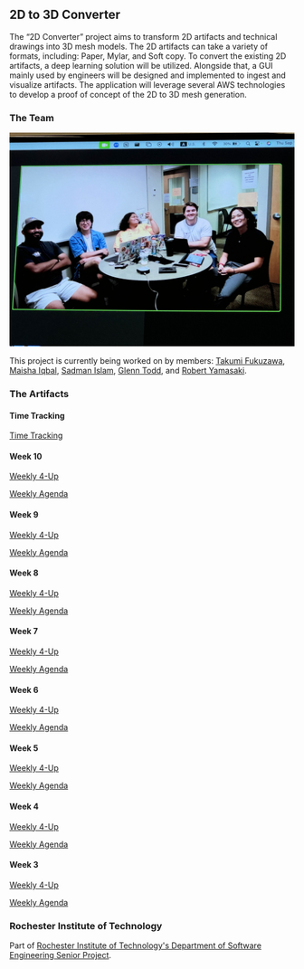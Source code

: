 ## 2D to 3D Converter

The “2D Converter” project aims to transform 2D artifacts and technical drawings into 3D mesh models. The 2D artifacts can take a variety of formats, including: Paper, Mylar, and Soft copy. To convert the existing 2D artifacts, a deep learning solution will be utilized. Alongside that, a GUI mainly used by engineers will be designed and implemented to ingest and visualize artifacts. The application will leverage several AWS technologies to develop a proof of concept of the 2D to 3D mesh generation.

### The Team

![Image](seniorprojectphoto.jpg)

This project is currently being worked on by members: [Takumi Fukuzawa](https://github.com/tsf2802), [Maisha Iqbal](https://github.com/maisha242), [Sadman Islam](https://github.com/sui2435), [Glenn Todd](https://github.com/GlennT18), and [Robert Yamasaki](https://github.com/rhy2781). 

### The Artifacts
#### Time Tracking
[Time Tracking](https://docs.google.com/spreadsheets/d/1mLGyJPQzbilqKjdqkZweImZlNCkcgxo9/edit?usp=sharing&ouid=109959886126266700451&rtpof=true&sd=true)

#### Week 10
[Weekly 4-Up](https://docs.google.com/document/d/1IRuJ1C5BorForB3pOyrPvzS-m1EhHaDI/edit?usp=sharing&ouid=109959886126266700451&rtpof=true&sd=true)

[Weekly Agenda](https://docs.google.com/document/d/1Tw8s3O2exQALsKxO1L-FYCWCX1ASYp_fscPBYJB7SPw/edit?usp=sharing)

#### Week 9
[Weekly 4-Up](https://docs.google.com/document/d/1gzHLccuHDpygNO0QDO4hIioTFK_C-hKH/edit?usp=sharing&ouid=109959886126266700451&rtpof=true&sd=true)

[Weekly Agenda](https://docs.google.com/document/d/1K8KC0vaVYikau1lUriTXxJvjzD3kQgX35-bpUSK5-gQ/edit?usp=sharing)

#### Week 8
[Weekly 4-Up](https://docs.google.com/document/d/1kgJVn-zDo2L24xw5JI3CdDaS-fNV74dN/edit?usp=sharing&ouid=109959886126266700451&rtpof=true&sd=true)

[Weekly Agenda](https://docs.google.com/document/d/1k90PsQq98pSu79MV5ntsN5PXEcN8waE1tYMZy2j1M0M/edit?usp=sharing)

#### Week 7
[Weekly 4-Up](https://docs.google.com/document/d/1o8NxxOrMPg2AA0-cFgkM50QzEAAhvNlK/edit?usp=sharing&ouid=109959886126266700451&rtpof=true&sd=true)

[Weekly Agenda](https://docs.google.com/document/d/136atqRtRMWcostbKg2wkslE-Lcu8xNN975m8hCqcFGk/edit?usp=sharing)

#### Week 6
[Weekly 4-Up](https://docs.google.com/document/d/16aDY4sj6UJViSe88YKR7QqO6O8_LEU8w/edit?usp=sharing&ouid=109959886126266700451&rtpof=true&sd=true)

[Weekly Agenda](https://docs.google.com/document/d/1DnHeUxZF3oBQ6qbu7IZCOIhlkYUY2TUZ2KIc4TMRBss/edit?usp=sharing)

#### Week 5
[Weekly 4-Up](https://docs.google.com/document/d/1UVoeKDqdej1tJXUcCyZjxR0fmNmT5A5-/edit?usp=sharing&ouid=109959886126266700451&rtpof=true&sd=true)

[Weekly Agenda](https://docs.google.com/document/d/12C0019mP9tdyI29cTezOV8AN6G3HaheZUZapQ8T2e-c/edit?usp=sharing)

#### Week 4
[Weekly 4-Up](https://docs.google.com/document/d/1OEQej99cR7ObjNjwWGTfLApdZ56lCLHE/edit?usp=sharing&ouid=109959886126266700451&rtpof=true&sd=true)

[Weekly Agenda](https://docs.google.com/document/d/1GNg0vWXJHkbjexC0MkHcg7m97WVNoeuksW_c9q8s2ak/edit?usp=sharing)

#### Week 3
[Weekly 4-Up](https://docs.google.com/document/d/1ykIy9qx-CN6bZ0QzhvZFx3Bv2Wo0n3Mb/edit?usp=sharing&ouid=109959886126266700451&rtpof=true&sd=true)

[Weekly Agenda](https://docs.google.com/document/d/173BcqYd8h7Rigkrz6v5_-FbNXhVdJR50RlnG7qdOqdk/edit?usp=sharing)

### Rochester Institute of Technology

Part of [Rochester Institute of Technology's Department of Software Engineering Senior Project](https://seniorproject.se.rit.edu/). 